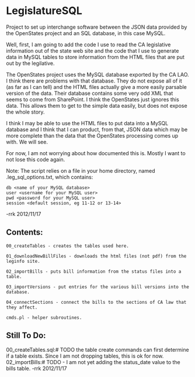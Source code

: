 LegislatureSQL
==============

Project to set up interchange software between the JSON data provided by the OpenStates project and an SQL database, in this case MySQL.

Well, first, I am going to add the code I use to read the CA legislative information out of the state web site and the code that I use to
generate data in MySQL tables to store information from the HTML files that are put out by the legilative.

The OpenStates project uses the MySQL database exported by the CA LAO. I think there are problems with that database. They do not expose
all of it (as far as I can tell) and the HTML files actually give a more easily parsable version of the data. Their database contains
some very odd XML that seems to come from SharePoint. I think the OpenStates just ignores this data. This allows them to get to the
simple data easily, but does not expose the whole story.

I think I may be able to use the HTML files to put data into a MySQL database and I think that I can product, from that, JSON data which
may be more complete than the data that the OpenStates processing comes up with. We will see.

For now, I am not worrying about how documented this is. Mostly I want to not lose this code again.

Note: The script relies on a file in your home directory, named .leg_sql_options.txt, which contains:

    db <name of your MySQL database>
    user <username for your MySQL user>
    pwd <password for your MySQL user>
    session <default session, eg 11-12 or 13-14>

-rrk 2012/11/17

Contents:
---------

    00_createTables - creates the tables used here.

    01_downloadNewBillFiles - downloads the html files (not pdf) from the leginfo site.

    02_importBills - puts bill information from the status files into a table.

    03_importVersions - put entries for the various bill versions into the database.

    04_connectSections - connect the bills to the sections of CA law that they affect.

    cmds.pl - helper subroutines.

Still To Do:
------------

00_createTables.sql:# TODO the table create commands can first determine if a table exists. Since I am not dropping tables, this is ok for now.
02_importBills:# TODO - I am not yet adding the status_date value to the bills table. -rrk 2012/11/17

